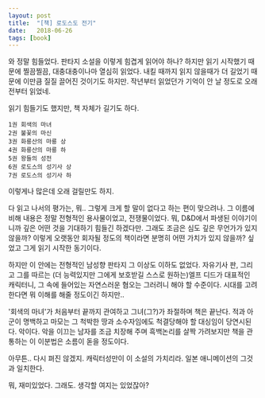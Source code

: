 ```yaml
---
layout: post
title:  "[책] 로도스도 전기"
date:   2018-06-26
tags: [book]
---
```


  와 정말 힘들었다. 판타지 소설을 이렇게 힘겹게 읽어야 하나? 하지만 읽기 시작했기 때문에 찔끔찔끔, 대충대충이나마 열심히 읽었다. 내킬 때까지 읽지 않을때가 더 길었기 때문에 이만큼 질질 끌어진 것이기도 하지만. 작년부터 읽었던가 기억이 안 날 정도로 오래 전부터 읽었네.

  읽기 힘들기도 했지만, 책 자체가 길기도 하다.

  	1권 회색의 마녀
  	2권 불꽃의 마신
  	3권 화룡산의 마룡 상
  	4권 화룡산의 마룡 하
  	5권 왕들의 성전
  	6권 로도스의 성기사 상
  	7권 로도스의 성기사 하

  이렇게나 많은데 오래 걸릴만도 하지.

  다 읽고 나서의 평가는, 뭐.. 그렇게 크게 할 말이 없다고 하는 편이 맞으려나. 그 이름에 비해 내용은 정말 전형적인 용사물이었고, 전쟁물이었다. 뭐, D&D에서 파생된 이야기이니까 깊은 어떤 것을 기대하기 힘들긴 하겠다만. 그래도 조금은 심도 깊은 무언가가 있지 않을까? 이렇게 오랫동안 회자될 정도의 책이라면 분명히 어떤 가치가 있지 않을까? 싶었고 그게 읽기 시작한 동기이다.

  하지만 이 안에는 전형적인 남성향 판타지 그 이상도 이하도 없었다. 자유기사 판, 그리고 그를 따르는 (더 능력있지만 그에게 보호받길 스스로 원하는)엘프 디드가 대표적인 캐릭터니, 그 속에 들어있는 자연스러운 혐오는 그러려니 해야 할 수준이다. 시대를 고려한다면 뭐 이해를 해줄 정도이긴 하지만..

  '회색의 마녀'가 처음부터 끝까지 관여하고 그녀(그?)가 좌절하며 책은 끝난다. 적과 아군이 명백하고 마모는 그 척박한 땅과 소수자임에도 척결당해야 할 대싱임이 당연시된다. 악이다. 악을 이끄는 남자를 조금 치장해 주며 흑백논리를 살짝 가려보지만 책을 관통하는 이 이분법은 소름이 돋을 정도이다.

  아무튼.. 다시 펴진 않겠지. 캐릭터성만이 이 소설의 가치리라. 일본 애니메이션의 그것과 일치한다.

  뭐, 재미있었다. 그래도. 생각할 여지는 있었잖아?